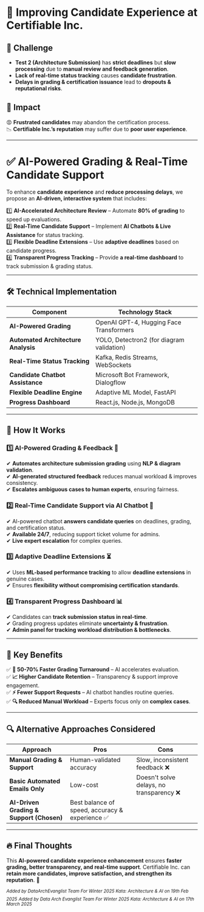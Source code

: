 # 🚀 Improving Candidate Experience at Certifiable Inc.

## **🔹 Challenge**
- **Test 2 (Architecture Submission)** has **strict deadlines** but **slow processing** due to **manual review and feedback generation**.
- **Lack of real-time status tracking** causes **candidate frustration**.
- **Delays in grading & certification issuance** lead to **dropouts & reputational risks**.

## **🔹 Impact**
😡 **Frustrated candidates** may abandon the certification process.  
📉 **Certifiable Inc.’s reputation** may suffer due to **poor user experience**.

---

# ✅ AI-Powered Grading & Real-Time Candidate Support

To enhance **candidate experience** and **reduce processing delays**, we propose an **AI-driven, interactive system** that includes:

1️⃣ **AI-Accelerated Architecture Review** – Automate **80% of grading** to speed up evaluations.  
2️⃣ **Real-Time Candidate Support** – Implement **AI Chatbots & Live Assistance** for status tracking.  
3️⃣ **Flexible Deadline Extensions** – Use **adaptive deadlines** based on candidate progress.  
4️⃣ **Transparent Progress Tracking** – Provide **a real-time dashboard** to track submission & grading status.

---

## 🛠 Technical Implementation

| **Component**                    | **Technology Stack**             |
|----------------------------------|---------------------------------|
| **AI-Powered Grading**          | OpenAI GPT-4, Hugging Face Transformers |
| **Automated Architecture Analysis** | YOLO, Detectron2 (for diagram validation) |
| **Real-Time Status Tracking**   | Kafka, Redis Streams, WebSockets |
| **Candidate Chatbot Assistance** | Microsoft Bot Framework, Dialogflow |
| **Flexible Deadline Engine**    | Adaptive ML Model, FastAPI |
| **Progress Dashboard**          | React.js, Node.js, MongoDB |

---

## 🚀 How It Works

### **1️⃣ AI-Powered Grading & Feedback** 🤖
✔ **Automates architecture submission grading** using **NLP & diagram validation**.  
✔ **AI-generated structured feedback** reduces manual workload & improves consistency.  
✔ **Escalates ambiguous cases to human experts**, ensuring fairness.

### **2️⃣ Real-Time Candidate Support via AI Chatbot** 💬
✔ AI-powered chatbot **answers candidate queries** on deadlines, grading, and certification status.  
✔ **Available 24/7**, reducing support ticket volume for admins.  
✔ **Live expert escalation** for complex queries.

### **3️⃣ Adaptive Deadline Extensions** ⏳
✔ Uses **ML-based performance tracking** to allow **deadline extensions** in genuine cases.  
✔ Ensures **flexibility without compromising certification standards**.

### **4️⃣ Transparent Progress Dashboard** 📊
✔ Candidates can **track submission status in real-time**.  
✔ Grading progress updates eliminate **uncertainty & frustration**.  
✔ **Admin panel for tracking workload distribution & bottlenecks**.

---

## 🎯 Key Benefits
✅ **🚀 50-70% Faster Grading Turnaround** – AI accelerates evaluation.  
✅ **📈 Higher Candidate Retention** – Transparency & support improve engagement.  
✅ **⚡ Fewer Support Requests** – AI chatbot handles routine queries.  
✅ **🔍 Reduced Manual Workload** – Experts focus only on **complex cases**.

---

## 🔍 Alternative Approaches Considered

| Approach                         | Pros                      | Cons                         |
|----------------------------------|--------------------------|------------------------------|
| **Manual Grading & Support**      | Human-validated accuracy | Slow, inconsistent feedback ❌ |
| **Basic Automated Emails Only**   | Low-cost | Doesn't solve delays, no transparency ❌ |
| **AI-Driven Grading & Support (Chosen)** | Best balance of speed, accuracy & experience ✅ |

---

## 🔥 Final Thoughts

This **AI-powered candidate experience enhancement** ensures **faster grading, better transparency, and real-time support**. Certifiable Inc. can **retain more candidates, improve satisfaction, and strengthen its reputation**. 🚀

<sub>*Added by DataArchEvanglist Team For Winter 2025 Kata: Architecture & AI on 19th Feb 2025*</sub>
<sub>*Added by Data Arch Evanglist Team For Winter 2025 Kata: Architecture & AI on 17th March 2025*</sub>
